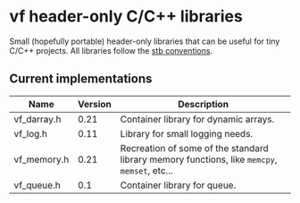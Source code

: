 # vf header-only C/C++ libraries
Small (hopefully portable) header-only libraries that can be useful for tiny C/C++ projects. All libraries follow the [stb conventions](https://github.com/nothings/stb/blob/master/docs/stb_howto.txt).

## Current implementations
| Name        | Version | Description                           |
| ----------- | ------- | ------------------------------------- |
| vf_darray.h | 0.21    | Container library for dynamic arrays. |
| vf_log.h    | 0.11    | Library for small logging needs.      |
| vf_memory.h | 0.21    | Recreation of some of the standard library memory         functions, like `memcpy`, `memset`, etc... |
| vf_queue.h | 0.1      | Container library for queue.          |

